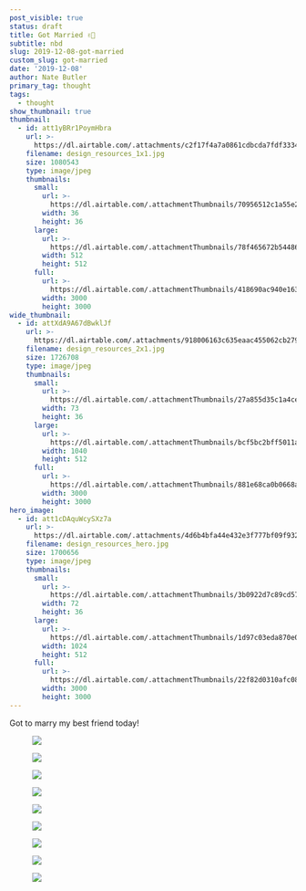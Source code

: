 ```yaml
---
post_visible: true
status: draft
title: Got Married ✌🏽
subtitle: nbd
slug: 2019-12-08-got-married
custom_slug: got-married
date: '2019-12-08'
author: Nate Butler
primary_tag: thought
tags:
  - thought
show_thumbnail: true
thumbnail:
  - id: att1yBRr1PoymHbra
    url: >-
      https://dl.airtable.com/.attachments/c2f17f4a7a0861cdbcda7fdf33349e30/f13e9bcc/design_resources_1x1.jpg
    filename: design_resources_1x1.jpg
    size: 1080543
    type: image/jpeg
    thumbnails:
      small:
        url: >-
          https://dl.airtable.com/.attachmentThumbnails/70956512c1a55e2e19e9746a147723c0/486c6001
        width: 36
        height: 36
      large:
        url: >-
          https://dl.airtable.com/.attachmentThumbnails/78f465672b544866eaf102623173f83a/cfd943b4
        width: 512
        height: 512
      full:
        url: >-
          https://dl.airtable.com/.attachmentThumbnails/418690ac940e163bc37408051163c15f/10f722cc
        width: 3000
        height: 3000
wide_thumbnail:
  - id: attXdA9A67dBwklJf
    url: >-
      https://dl.airtable.com/.attachments/918006163c635eaac455062cb2798487/556b285c/design_resources_2x1.jpg
    filename: design_resources_2x1.jpg
    size: 1726708
    type: image/jpeg
    thumbnails:
      small:
        url: >-
          https://dl.airtable.com/.attachmentThumbnails/27a855d35c1a4cef69f4a4edcb6f9978/a1186c86
        width: 73
        height: 36
      large:
        url: >-
          https://dl.airtable.com/.attachmentThumbnails/bcf5bc2bff5011ae4a3c7ca9347e12dd/3fbb86f6
        width: 1040
        height: 512
      full:
        url: >-
          https://dl.airtable.com/.attachmentThumbnails/881e68ca0b0668a1c0cda14971b92236/0acfaf2e
        width: 3000
        height: 3000
hero_image:
  - id: att1cDAquWcySXz7a
    url: >-
      https://dl.airtable.com/.attachments/4d6b4bfa44e432e3f777bf09f932c7f8/ffdff742/design_resources_hero.jpg
    filename: design_resources_hero.jpg
    size: 1700656
    type: image/jpeg
    thumbnails:
      small:
        url: >-
          https://dl.airtable.com/.attachmentThumbnails/3b0922d7c89cd576260aa6a0f26e5df6/74f40195
        width: 72
        height: 36
      large:
        url: >-
          https://dl.airtable.com/.attachmentThumbnails/1d97c03eda870e03b9304ecc691798c0/e5e4fdbd
        width: 1024
        height: 512
      full:
        url: >-
          https://dl.airtable.com/.attachmentThumbnails/22f82d0310afc08e81d7611e132c7f46/e19e17c1
        width: 3000
        height: 3000
---
```

<p>Got to marry my best friend today!</p><figure class="w-richtext-figure-type-image w-richtext-align-fullwidth" style="max-width:3000px"><div><img src="https://uploads-ssl.webflow.com/60453108a750bf32c24d79eb/6046d30863017626d70d0645_0201.jpg" loading="lazy"></div></figure><figure class="w-richtext-figure-type-image w-richtext-align-fullwidth" style="max-width:3000px"><div><img src="https://uploads-ssl.webflow.com/60453108a750bf32c24d79eb/6046d3137a61fb4fc810794b_0289.jpg" loading="lazy"></div></figure><figure class="w-richtext-figure-type-image w-richtext-align-fullwidth" style="max-width:3000px"><div><img src="https://uploads-ssl.webflow.com/60453108a750bf32c24d79eb/6046d31f0fdcd7489d8399a1_0524.jpg" loading="lazy"></div></figure><figure class="w-richtext-figure-type-image w-richtext-align-fullwidth" style="max-width:3000px"><div><img src="https://uploads-ssl.webflow.com/60453108a750bf32c24d79eb/6046d32d1016c7f3d1a5e4c2_0589.jpg" loading="lazy"></div></figure><figure class="w-richtext-figure-type-image w-richtext-align-fullwidth" style="max-width:2000px"><div><img src="https://uploads-ssl.webflow.com/60453108a750bf32c24d79eb/6046d33ddc05ca0a6d4294be_0687.jpg" loading="lazy"></div></figure><figure class="w-richtext-figure-type-image w-richtext-align-fullwidth" style="max-width:6016px"><div><img src="https://uploads-ssl.webflow.com/60453108a750bf32c24d79eb/6046d3491016c77689a5e5ec_046-pr-henrydelacweddings-HD1_3909.jpg" loading="lazy"></div></figure><figure class="w-richtext-figure-type-image w-richtext-align-fullwidth" style="max-width:6016px"><div><img src="https://uploads-ssl.webflow.com/60453108a750bf32c24d79eb/6046d375dd28b76be3d94e8e_321-pr-henrydelacweddings-HD1_4170.jpg" loading="lazy"></div></figure><figure class="w-richtext-figure-type-image w-richtext-align-fullwidth" style="max-width:6016px"><div><img src="https://uploads-ssl.webflow.com/60453108a750bf32c24d79eb/6046d367dde6796a24366732_341-pr-henrydelacweddings-HD2_5738.jpg" loading="lazy"></div></figure><figure class="w-richtext-figure-type-image w-richtext-align-fullwidth" style="max-width:5731px"><div><img src="https://uploads-ssl.webflow.com/60453108a750bf32c24d79eb/6046d387837ca28df871fd94_356-pr-henrydelacweddings-HD2_5772.jpg" loading="lazy"></div></figure>